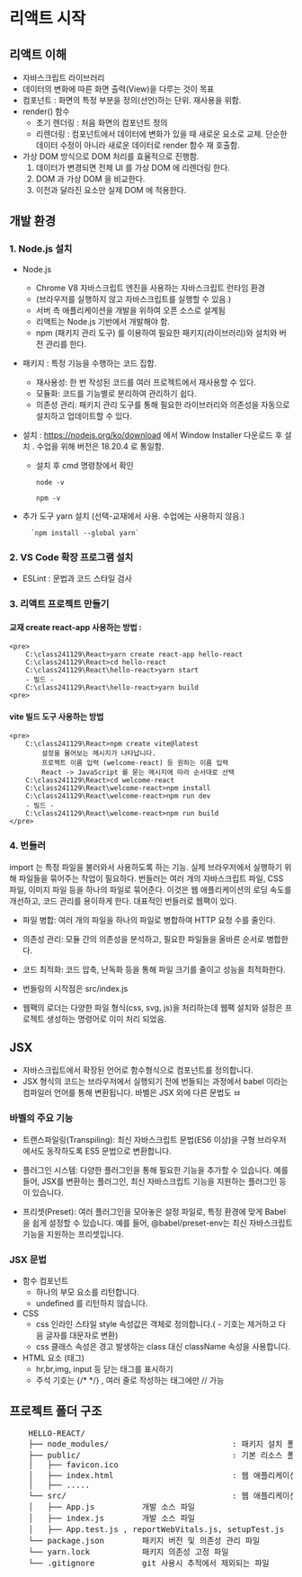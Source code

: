 # 리액트 시작

## 리액트 이해

- 자바스크립트 라이브러리
- 데이터의 변화에 따른 화면 출력(View)을 다루는 것이 목표
- 컴포넌트 : 화면의 특정 부분을 정의(선언)하는 단위. 재사용을 위함.
- render() 함수
    + 초기 렌더링 : 처음 화면의 컴포넌트 정의
    + 리렌더링 : 컴포넌트에서 데이터에 변화가 있을 때 새로운 요소로 교체. 단순한 데이터 수정이 아니라 새로운 데이터로 render 함수 재 호출함.
- 가상 DOM 방식으로 DOM 처리를 효율적으로 진행함. 
    1. 데이터가 변경되면 전체 UI 를 가상 DOM 에 리렌더링 한다.
    2. DOM 과 가상 DOM 을 비교한다.
    3. 이전과 달라진 요소만 실제 DOM 에 적용한다.

## 개발 환경

### 1. Node.js 설치
- Node.js 
    + Chrome V8 자바스크립트 엔진을 사용하는 자바스크립트 런타임 환경
    + (브라우저를 실행하지 않고 자바스크립트를 실행할 수 있음.)
    + 서버 측 애플리케이션을 개발을 위하여 오픈 소스로 설계됨
    + 리액트는 Node.js 기반에서 개발해야 함.
    + npm (패키지 관리 도구) 를 이용하여 필요한 패키지(라이브러리)와 설치와 버전 관리를 한다.

- 패키지 : 특정 기능을 수행하는 코드 집합. 
    + 재사용성: 한 번 작성된 코드를 여러 프로젝트에서 재사용할 수 있다.
    + 모듈화: 코드를 기능별로 분리하여 관리하기 쉽다.
    + 의존성 관리: 패키지 관리 도구를 통해 필요한 라이브러리와 의존성을 자동으로 설치하고 업데이트할 수 있다.

- 설치 : https://nodejs.org/ko/download 에서 Window Installer 다운로드 후 설치 . 수업을 위해 버전은 18.20.4 로 통일함.
    + 설치 후 cmd 명령창에서 확인
    
        `node -v`

        `npm -v`

- 추가 도구 yarn 설치 (선택-교재에서 사용. 수업에는 사용하지 않음.)

        `npm install --global yarn`

### 2. VS Code 확장 프로그램 설치

- ESLint : 문법과 코드 스타일 검사


### 3. 리액트 프로젝트 만들기

#### 교재 create react-app 사용하는 방법 : 
    
    <pre>    
        C:\class241129\React>yarn create react-app hello-react
        C:\class241129\React>cd hello-react
        C:\class241129\React\hello-react>yarn start
        - 빌드 -
        C:\class241129\React\hello-react>yarn build
    <pre>

#### vite 빌드 도구 사용하는 방법

    <pre>
        C:\class241129\React>npm create vite@latest
            설정을 물어보는 메시지가 나타납니다.
            프로젝트 이름 입력 (welcome-react) 등 원하는 이름 입력
            React -> JavaScript 를 묻는 메시지에 따라 순서대로 선택
        C:\class241129\React>cd welcome-react
        C:\class241129\React\welcome-react>npm install
        C:\class241129\React\welcome-react>npm run dev
        - 빌드 -
        C:\class241129\React\welcome-react>npm run build
    </pre>

### 4. 번들러

import 는 특정 파일을 불러와서 사용하도록 하는 기능. 실제 브라우저에서 실행하기 위해 파일들을 묶어주는 작업이 필요하다.
번들러는 여러 개의 자바스크립트 파일, CSS 파일, 이미지 파일 등을 하나의 파일로 묶어준다. 이것은 웹 애플리케이션의 로딩 속도를 개선하고, 코드 관리를 용이하게 한다. 대표적인 번들러로 웹팩이 있다.

- 파일 병합: 여러 개의 파일을 하나의 파일로 병합하여 HTTP 요청 수를 줄인다.

- 의존성 관리: 모듈 간의 의존성을 분석하고, 필요한 파일들을 올바른 순서로 병합한다.

- 코드 최적화: 코드 압축, 난독화 등을 통해 파일 크기를 줄이고 성능을 최적화한다.


- 번들링의 시작점은 src/index.js 

- 웹팩의 로더는 다양한 파일 형식(css, svg, js)을 처리하는데 웹팩 설치와 설정은 프로젝트 생성하는 명령어로 이미 처리 되었음.

## JSX

- 자바스크립트에서 확장된 언어로 함수형식으로 컴포넌트를 정의합니다.
- JSX 형식의 코드는 브라우저에서 실행되기 전에 번들되는 과정에서 babel 이라는 컴파일러 언어를 통해 변환됩니다. 바벨은 JSX 외에 다른 문법도 ㅂ

### 바벨의 주요 기능

- 트랜스파일링(Transpiling): 최신 자바스크립트 문법(ES6 이상)을 구형 브라우저에서도 동작하도록 ES5 문법으로 변환합니다.

- 플러그인 시스템: 다양한 플러그인을 통해 필요한 기능을 추가할 수 있습니다. 예를 들어, JSX를 변환하는 플러그인, 최신 자바스크립트 기능을 지원하는 플러그인 등이 있습니다.

- 프리셋(Preset): 여러 플러그인을 모아놓은 설정 파일로, 특정 환경에 맞게 Babel을 쉽게 설정할 수 있습니다. 예를 들어, @babel/preset-env는 최신 자바스크립트 기능을 지원하는 프리셋입니다.

### JSX 문법

- 함수 컴포넌트
    + 하나의 부모 요소를 리턴합니다.
    + undefined 를 리턴하지 않습니다.
- CSS
    + css 인라인 스타일 style 속성값은 객체로 정의합니다.( - 기호는 제거하고 다음 글자를 대문자로 변환)
    + css 클래스 속성은 경고 발생하는 class 대신 className 속성을 사용합니다.
- HTML 요소 (태그)
    + hr,br,img, input 등 닫는 태그를 표시하기
    + 주석 기호는 {/* */}  , 여러 줄로 작성하는 태그에만 // 가능

 

 ## 프로젝트 폴더 구조

 <pre>
    HELLO-REACT/
    ├── node_modules/                          : 패키지 설치 폴더
    ├── public/                                : 기본 리소스 폴더. index.html 과 연관된 이미지 등.
    │   ├── favicon.ico
    │   ├── index.html                         : 웹 애플리케이션의 시작 페이지
    │   ├── .....
    └── src/                                   : 웹 애플리케이션 개발 소스파일 폴더
    │   ├── App.js          개발 소스 파일
    │   ├── index.js        개발 소스 파일
    │   ├── App.test.js , reportWebVitals.js, setupTest.js   : 성능 및 테스트 실행 파일
    └── package.json        패키지 버전 및 의존성 관리 파일
    └── yarn.lock           패키지 의존성 고정 파일
    └── .gitignore          git 사용시 추적에서 제외되는 파일


